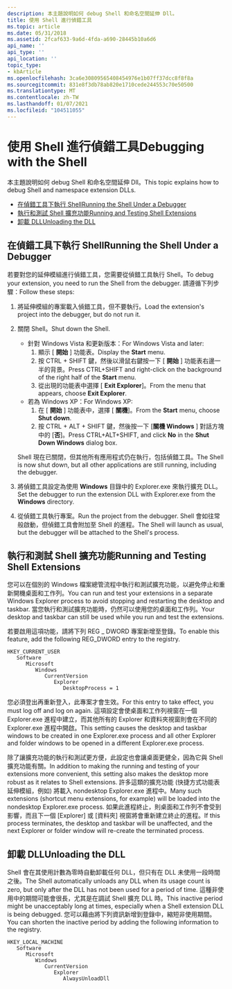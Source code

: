 ```yaml
---
description: 本主題說明如何 debug Shell 和命名空間延伸 Dll。
title: 使用 Shell 進行偵錯工具
ms.topic: article
ms.date: 05/31/2018
ms.assetid: 2fcaf633-9a6d-4fda-a690-28445b10a6d6
api_name: ''
api_type: ''
api_location: ''
topic_type:
- kbArticle
ms.openlocfilehash: 3ca6e30809565408454976e1b07ff37dcc8f8f8a
ms.sourcegitcommit: 831e8f3db78ab820e1710cede244553c70e50500
ms.translationtype: MT
ms.contentlocale: zh-TW
ms.lasthandoff: 01/07/2021
ms.locfileid: "104511055"
---
```

# <a name="debugging-with-the-shell"></a><span data-ttu-id="9d5db-103">使用 Shell 進行偵錯工具</span><span class="sxs-lookup"><span data-stu-id="9d5db-103">Debugging with the Shell</span></span>

<span data-ttu-id="9d5db-104">本主題說明如何 debug Shell 和命名空間延伸 Dll。</span><span class="sxs-lookup"><span data-stu-id="9d5db-104">This topic explains how to debug Shell and namespace extension DLLs.</span></span>

-   [<span data-ttu-id="9d5db-105">在偵錯工具下執行 Shell</span><span class="sxs-lookup"><span data-stu-id="9d5db-105">Running the Shell Under a Debugger</span></span>](#running-the-shell-under-a-debugger)
-   [<span data-ttu-id="9d5db-106">執行和測試 Shell 擴充功能</span><span class="sxs-lookup"><span data-stu-id="9d5db-106">Running and Testing Shell Extensions</span></span>](#running-and-testing-shell-extensions)
-   [<span data-ttu-id="9d5db-107">卸載 DLL</span><span class="sxs-lookup"><span data-stu-id="9d5db-107">Unloading the DLL</span></span>](#unloading-the-dll)

## <a name="running-the-shell-under-a-debugger"></a><span data-ttu-id="9d5db-108">在偵錯工具下執行 Shell</span><span class="sxs-lookup"><span data-stu-id="9d5db-108">Running the Shell Under a Debugger</span></span>

<span data-ttu-id="9d5db-109">若要對您的延伸模組進行偵錯工具，您需要從偵錯工具執行 Shell。</span><span class="sxs-lookup"><span data-stu-id="9d5db-109">To debug your extension, you need to run the Shell from the debugger.</span></span> <span data-ttu-id="9d5db-110">請遵循下列步驟：</span><span class="sxs-lookup"><span data-stu-id="9d5db-110">Follow these steps:</span></span>

1.  <span data-ttu-id="9d5db-111">將延伸模組的專案載入偵錯工具，但不要執行。</span><span class="sxs-lookup"><span data-stu-id="9d5db-111">Load the extension's project into the debugger, but do not run it.</span></span>
2.  <span data-ttu-id="9d5db-112">關閉 Shell。</span><span class="sxs-lookup"><span data-stu-id="9d5db-112">Shut down the Shell.</span></span>

    -   <span data-ttu-id="9d5db-113">針對 Windows Vista 和更新版本：</span><span class="sxs-lookup"><span data-stu-id="9d5db-113">For Windows Vista and later:</span></span>
        1.  <span data-ttu-id="9d5db-114">顯示 [ **開始** ] 功能表。</span><span class="sxs-lookup"><span data-stu-id="9d5db-114">Display the **Start** menu.</span></span>
        2.  <span data-ttu-id="9d5db-115">按 CTRL + SHIFT 鍵，然後以滑鼠右鍵按一下 [ **開始** ] 功能表右邊一半的背景。</span><span class="sxs-lookup"><span data-stu-id="9d5db-115">Press CTRL+SHIFT and right-click on the background of the right half of the **Start** menu.</span></span>
        3.  <span data-ttu-id="9d5db-116">從出現的功能表中選擇 [ **Exit Explorer**]。</span><span class="sxs-lookup"><span data-stu-id="9d5db-116">From the menu that appears, choose **Exit Explorer**.</span></span>
    -   <span data-ttu-id="9d5db-117">若為 Windows XP：</span><span class="sxs-lookup"><span data-stu-id="9d5db-117">For Windows XP:</span></span>
        1.  <span data-ttu-id="9d5db-118">在 [ **開始** ] 功能表中，選擇 [ **關機**]。</span><span class="sxs-lookup"><span data-stu-id="9d5db-118">From the **Start** menu, choose **Shut down**.</span></span>
        2.  <span data-ttu-id="9d5db-119">按 CTRL + ALT + SHIFT 鍵，然後按一下 [**關機 Windows** ] 對話方塊中的 [**否**]。</span><span class="sxs-lookup"><span data-stu-id="9d5db-119">Press CTRL+ALT+SHIFT, and click **No** in the **Shut Down Windows** dialog box.</span></span>

    <span data-ttu-id="9d5db-120">Shell 現在已關閉，但其他所有應用程式仍在執行，包括偵錯工具。</span><span class="sxs-lookup"><span data-stu-id="9d5db-120">The Shell is now shut down, but all other applications are still running, including the debugger.</span></span>

3.  <span data-ttu-id="9d5db-121">將偵錯工具設定為使用 **Windows** 目錄中的 Explorer.exe 來執行擴充 DLL。</span><span class="sxs-lookup"><span data-stu-id="9d5db-121">Set the debugger to run the extension DLL with Explorer.exe from the **Windows** directory.</span></span>
4.  <span data-ttu-id="9d5db-122">從偵錯工具執行專案。</span><span class="sxs-lookup"><span data-stu-id="9d5db-122">Run the project from the debugger.</span></span> <span data-ttu-id="9d5db-123">Shell 會如往常般啟動，但偵錯工具會附加至 Shell 的進程。</span><span class="sxs-lookup"><span data-stu-id="9d5db-123">The Shell will launch as usual, but the debugger will be attached to the Shell's process.</span></span>

## <a name="running-and-testing-shell-extensions"></a><span data-ttu-id="9d5db-124">執行和測試 Shell 擴充功能</span><span class="sxs-lookup"><span data-stu-id="9d5db-124">Running and Testing Shell Extensions</span></span>

<span data-ttu-id="9d5db-125">您可以在個別的 Windows 檔案總管流程中執行和測試擴充功能，以避免停止和重新開機桌面和工作列。</span><span class="sxs-lookup"><span data-stu-id="9d5db-125">You can run and test your extensions in a separate Windows Explorer process to avoid stopping and restarting the desktop and taskbar.</span></span> <span data-ttu-id="9d5db-126">當您執行和測試擴充功能時，仍然可以使用您的桌面和工作列。</span><span class="sxs-lookup"><span data-stu-id="9d5db-126">Your desktop and taskbar can still be used while you run and test the extensions.</span></span>

<span data-ttu-id="9d5db-127">若要啟用這項功能，請將下列 REG \_ DWORD 專案新增至登錄。</span><span class="sxs-lookup"><span data-stu-id="9d5db-127">To enable this feature, add the following REG\_DWORD entry to the registry.</span></span>

```
HKEY_CURRENT_USER
   Software
      Microsoft
         Windows
            CurrentVersion
               Explorer
                  DesktopProcess = 1
```

<span data-ttu-id="9d5db-128">您必須登出再重新登入，此專案才會生效。</span><span class="sxs-lookup"><span data-stu-id="9d5db-128">For this entry to take effect, you must log off and log on again.</span></span> <span data-ttu-id="9d5db-129">這項設定會使桌面和工作列視窗在一個 Explorer.exe 進程中建立，而其他所有的 Explorer 和資料夾視窗則會在不同的 Explorer.exe 進程中開啟。</span><span class="sxs-lookup"><span data-stu-id="9d5db-129">This setting causes the desktop and taskbar windows to be created in one Explorer.exe process and all other Explorer and folder windows to be opened in a different Explorer.exe process.</span></span>

<span data-ttu-id="9d5db-130">除了讓擴充功能的執行和測試更方便，此設定也會讓桌面更健全，因為它與 Shell 擴充功能有關。</span><span class="sxs-lookup"><span data-stu-id="9d5db-130">In addition to making the running and testing of your extensions more convenient, this setting also makes the desktop more robust as it relates to Shell extensions.</span></span> <span data-ttu-id="9d5db-131">許多這類的擴充功能 (快捷方式功能表延伸模組，例如) 將載入 nondesktop Explorer.exe 進程中。</span><span class="sxs-lookup"><span data-stu-id="9d5db-131">Many such extensions (shortcut menu extensions, for example) will be loaded into the nondesktop Explorer.exe process.</span></span> <span data-ttu-id="9d5db-132">如果此進程終止，則桌面和工作列不會受到影響，而且下一個 [Explorer] 或 [資料夾] 視窗將會重新建立終止的進程。</span><span class="sxs-lookup"><span data-stu-id="9d5db-132">If this process terminates, the desktop and taskbar will be unaffected, and the next Explorer or folder window will re-create the terminated process.</span></span>

## <a name="unloading-the-dll"></a><span data-ttu-id="9d5db-133">卸載 DLL</span><span class="sxs-lookup"><span data-stu-id="9d5db-133">Unloading the DLL</span></span>

<span data-ttu-id="9d5db-134">Shell 會在其使用計數為零時自動卸載任何 DLL，但只有在 DLL 未使用一段時間之後。</span><span class="sxs-lookup"><span data-stu-id="9d5db-134">The Shell automatically unloads any DLL when its usage count is zero, but only after the DLL has not been used for a period of time.</span></span> <span data-ttu-id="9d5db-135">這種非使用中的期間可能會很長，尤其是在調試 Shell 擴充 DLL 時。</span><span class="sxs-lookup"><span data-stu-id="9d5db-135">This inactive period might be unacceptably long at times, especially when a Shell extension DLL is being debugged.</span></span> <span data-ttu-id="9d5db-136">您可以藉由將下列資訊新增到登錄中，縮短非使用期間。</span><span class="sxs-lookup"><span data-stu-id="9d5db-136">You can shorten the inactive period by adding the following information to the registry.</span></span>

```
HKEY_LOCAL_MACHINE
   Software
      Microsoft
         Windows
            CurrentVersion
               Explorer
                  AlwaysUnloadDll
```

 

 



